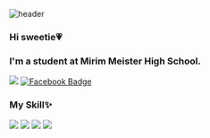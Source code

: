![header](https://capsule-render.vercel.app/api?type=Wave&color=ffc0cb&height=180&section=header&text=Beak%Jimin&fontColor=000000&fontSize=50)
### Hi sweetie💗
### I'm a student at Mirim Meister High School.
<a href="mailto:s2104@e-mirim.hs.kr" target="_blank"> <a href="https://www.instagram.com/qiwisil_db/" target="_blank"><img src="https://img.shields.io/badge/instagram-E4405F?style=flat-square&logo=instagram&logoColor=white"></a>  [![Facebook Badge](https://img.shields.io/badge/facebook-1877f2?style=flat-square&logo=facebook&logoColor=white&link=https://www.facebook.com/qiwisil/)](https://www.facebook.com/qiwisil/)

### My Skill✨
<img src="https://img.shields.io/badge/JAVA-007396?style=flat-square&logo=java&logoColor=white">  <img src="https://img.shields.io/badge/c-%2300599C.svg?style=flat-square&logo=c&logoColor=white"> <img src="https://img.shields.io/badge/HTML5-E34F26?style=flat-square&logo=HTML5&logoColor=white" />  <img src="https://img.shields.io/badge/css-1572B6?style=flat-square&logo=css3&logoColor=white=white" />  
